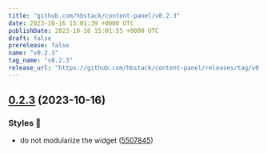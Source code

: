 ```yaml
---
title: "github.com/hbstack/content-panel/v0.2.3"
date: 2023-10-16 15:01:39 +0000 UTC
publishDate: 2023-10-16 15:01:55 +0000 UTC
draft: false
prerelease: false
name: "v0.2.3"
tag_name: "v0.2.3"
release_url: "https://github.com/hbstack/content-panel/releases/tag/v0.2.3"
---
```


## [0.2.3](https://github.com/hbstack/content-panel/compare/v0.2.2...v0.2.3) (2023-10-16)


### Styles 🎨

* do not modularize the widget ([5507845](https://github.com/hbstack/content-panel/commit/550784594570d056842597d72bd088e0bb73c942))
